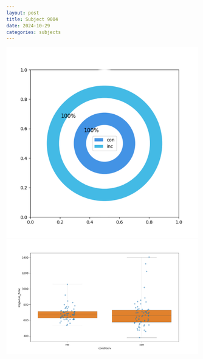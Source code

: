 ```yaml
---
layout: post
title: Subject 9004
date: 2024-10-29
categories: subjects
---
```


![](data/9004/run-1/9004_accuracy_by_condition.png)
![](data/9004/run-1/9004_rt.png)
